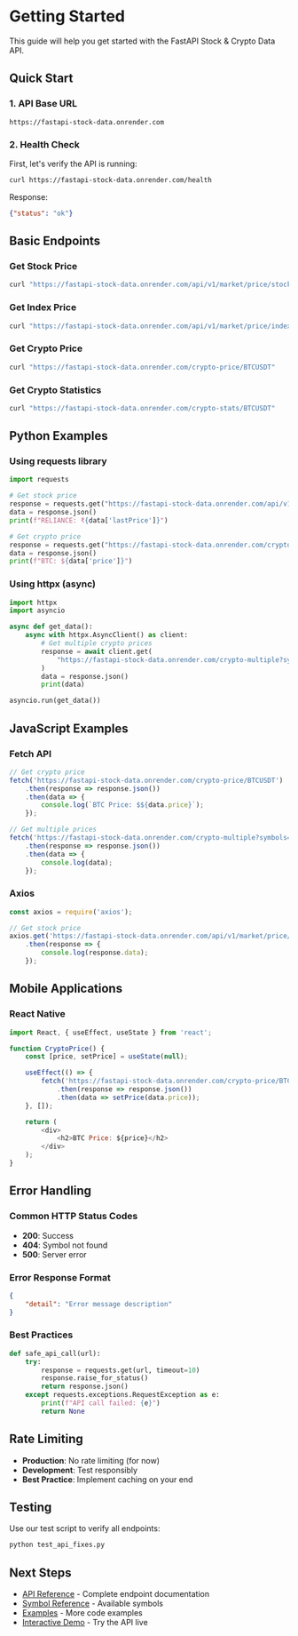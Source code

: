 # Getting Started

This guide will help you get started with the FastAPI Stock & Crypto Data API.

## Quick Start

### 1. API Base URL

```
https://fastapi-stock-data.onrender.com
```

### 2. Health Check

First, let's verify the API is running:

```bash
curl https://fastapi-stock-data.onrender.com/health
```

Response:
```json
{"status": "ok"}
```

## Basic Endpoints

### Get Stock Price

```bash
curl "https://fastapi-stock-data.onrender.com/api/v1/market/price/stock?symbol=RELIANCE"
```

### Get Index Price

```bash
curl "https://fastapi-stock-data.onrender.com/api/v1/market/price/index?index=NIFTY"
```

### Get Crypto Price

```bash
curl "https://fastapi-stock-data.onrender.com/crypto-price/BTCUSDT"
```

### Get Crypto Statistics

```bash
curl "https://fastapi-stock-data.onrender.com/crypto-stats/BTCUSDT"
```

## Python Examples

### Using requests library

```python
import requests

# Get stock price
response = requests.get("https://fastapi-stock-data.onrender.com/api/v1/market/price/stock?symbol=RELIANCE")
data = response.json()
print(f"RELIANCE: ₹{data['lastPrice']}")

# Get crypto price
response = requests.get("https://fastapi-stock-data.onrender.com/crypto-price/BTCUSDT")
data = response.json()
print(f"BTC: ${data['price']}")
```

### Using httpx (async)

```python
import httpx
import asyncio

async def get_data():
    async with httpx.AsyncClient() as client:
        # Get multiple crypto prices
        response = await client.get(
            "https://fastapi-stock-data.onrender.com/crypto-multiple?symbols=BTCUSDT,ETHUSDT,ADAUSDT"
        )
        data = response.json()
        print(data)

asyncio.run(get_data())
```

## JavaScript Examples

### Fetch API

```javascript
// Get crypto price
fetch('https://fastapi-stock-data.onrender.com/crypto-price/BTCUSDT')
    .then(response => response.json())
    .then(data => {
        console.log(`BTC Price: $${data.price}`);
    });

// Get multiple prices
fetch('https://fastapi-stock-data.onrender.com/crypto-multiple?symbols=BTCUSDT,ETHUSDT')
    .then(response => response.json())
    .then(data => {
        console.log(data);
    });
```

### Axios

```javascript
const axios = require('axios');

// Get stock price
axios.get('https://fastapi-stock-data.onrender.com/api/v1/market/price/stock?symbol=TCS')
    .then(response => {
        console.log(response.data);
    });
```

## Mobile Applications

### React Native

```javascript
import React, { useEffect, useState } from 'react';

function CryptoPrice() {
    const [price, setPrice] = useState(null);

    useEffect(() => {
        fetch('https://fastapi-stock-data.onrender.com/crypto-price/BTCUSDT')
            .then(response => response.json())
            .then(data => setPrice(data.price));
    }, []);

    return (
        <div>
            <h2>BTC Price: ${price}</h2>
        </div>
    );
}
```

## Error Handling

### Common HTTP Status Codes

- **200**: Success
- **404**: Symbol not found
- **500**: Server error

### Error Response Format

```json
{
    "detail": "Error message description"
}
```

### Best Practices

```python
def safe_api_call(url):
    try:
        response = requests.get(url, timeout=10)
        response.raise_for_status()
        return response.json()
    except requests.exceptions.RequestException as e:
        print(f"API call failed: {e}")
        return None
```

## Rate Limiting

- **Production**: No rate limiting (for now)
- **Development**: Test responsibly
- **Best Practice**: Implement caching on your end

## Testing

Use our test script to verify all endpoints:

```bash
python test_api_fixes.py
```

## Next Steps

- [API Reference](api/stock.md) - Complete endpoint documentation
- [Symbol Reference](symbols/nse-stocks.md) - Available symbols
- [Examples](examples.md) - More code examples
- [Interactive Demo](crypto_demo.html) - Try the API live
